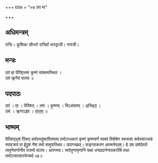 +++
title = "०७ उप मा"

+++
## अधिमन्त्रम्
रात्रिः। कुशिकः सौभरो रात्रिर्वा भारद्वाजी। गायत्री।

## मन्त्रः
उप॑ मा॒ पेपि॑श॒त्तमः॑ कृ॒ष्णं व्य॑क्तमस्थित ।  
उष॑ ऋ॒णेव॑ यातय ॥

## पदपाठः
उप॑ । मा॒ । पेपि॑शत् । तमः॑ । कृ॒ष्णम् । विऽअ॑क्तम् । अ॒स्थि॒त॒ ।  
उषः॑ । ऋ॒णाऽइ॑व । या॒त॒य॒ ॥

## भाष्यम्
पेपिशद्भृशं पिंशत् सर्ववस्तुष्वाश्लिष्तम् तमोऽन्धकारं कृष्णं कृष्णवर्णं व्यक्तं विशेषेण स्वभासा सर्वस्याञ्जकं स्पष्टरूपं वा ईद्रुशं नैशं तमो मामुपास्थित। उपागच्छत्। सङ्गतकरण आत्मनेपदम्। हे उष उषोदेवते त्वमृणेवर्णानीव तत्तमो यातय। अपगमय। स्तोतॄणामृणानि यथा धनप्रदानेनापकरोषि तथा तमोऽप्यपसारयेत्यर्थः॥७॥